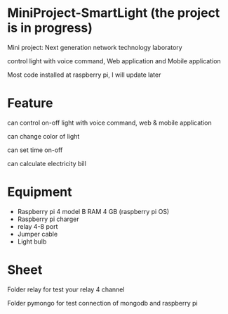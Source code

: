 # MiniProject-SmartLight (the project is in progress)
Mini project: Next generation network technology laboratory

control light with voice command, Web application and Mobile application

Most code installed at raspberry pi, I will update later

# Feature
can control on-off light with voice command, web & mobile application

can change color of light

can set time on-off

can calculate electricity bill

# Equipment
  - Raspberry pi 4 model B RAM 4 GB (raspberry pi OS)
  - Raspberry pi charger
  - relay 4-8 port
  - Jumper cable
  - Light bulb

# Sheet
Folder relay for test your relay 4 channel

Folder pymongo for test connection of mongodb and raspberry pi

